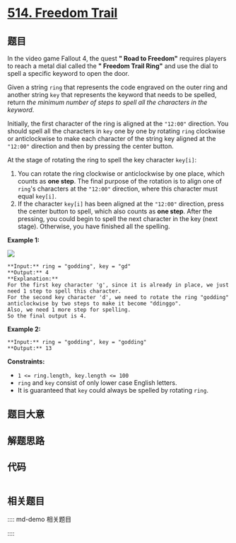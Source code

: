 # [514. Freedom Trail](https://leetcode.com/problems/freedom-trail)

## 题目

In the video game Fallout 4, the quest **" Road to Freedom"** requires players
to reach a metal dial called the **" Freedom Trail Ring"** and use the dial to
spell a specific keyword to open the door.

Given a string `ring` that represents the code engraved on the outer ring and
another string `key` that represents the keyword that needs to be spelled,
return _the minimum number of steps to spell all the characters in the
keyword_.

Initially, the first character of the ring is aligned at the `"12:00"`
direction. You should spell all the characters in `key` one by one by rotating
`ring` clockwise or anticlockwise to make each character of the string key
aligned at the `"12:00"` direction and then by pressing the center button.

At the stage of rotating the ring to spell the key character `key[i]`:

  1. You can rotate the ring clockwise or anticlockwise by one place, which counts as **one step**. The final purpose of the rotation is to align one of `ring`'s characters at the `"12:00"` direction, where this character must equal `key[i]`.
  2. If the character `key[i]` has been aligned at the `"12:00"` direction, press the center button to spell, which also counts as **one step**. After the pressing, you could begin to spell the next character in the key (next stage). Otherwise, you have finished all the spelling.



**Example 1:**

![](https://assets.leetcode.com/uploads/2018/10/22/ring.jpg)

    
    
    **Input:** ring = "godding", key = "gd"
    **Output:** 4
    **Explanation:**
    For the first key character 'g', since it is already in place, we just need 1 step to spell this character. 
    For the second key character 'd', we need to rotate the ring "godding" anticlockwise by two steps to make it become "ddinggo".
    Also, we need 1 more step for spelling.
    So the final output is 4.
    

**Example 2:**

    
    
    **Input:** ring = "godding", key = "godding"
    **Output:** 13
    



**Constraints:**

  * `1 <= ring.length, key.length <= 100`
  * `ring` and `key` consist of only lower case English letters.
  * It is guaranteed that `key` could always be spelled by rotating `ring`.


## 题目大意

## 解题思路

## 代码

```javascript

```

## 相关题目

:::: md-demo 相关题目

::::
